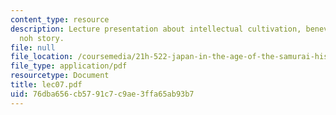 ```yaml
---
content_type: resource
description: Lecture presentation about intellectual cultivation, benevolence and
  noh story.
file: null
file_location: /coursemedia/21h-522-japan-in-the-age-of-the-samurai-history-and-film-fall-2006/76dba656cb5791c7c9ae3ffa65ab93b7_lec07.pdf
file_type: application/pdf
resourcetype: Document
title: lec07.pdf
uid: 76dba656-cb57-91c7-c9ae-3ffa65ab93b7
---
```

